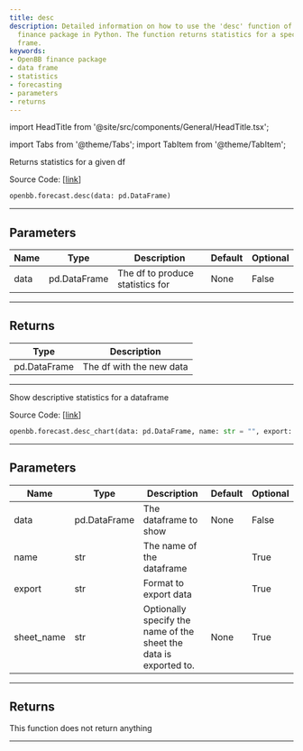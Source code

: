 ```yaml
---
title: desc
description: Detailed information on how to use the 'desc' function of the OpenBB
  finance package in Python. The function returns statistics for a specified data
  frame.
keywords:
- OpenBB finance package
- data frame
- statistics
- forecasting
- parameters
- returns
---
```


import HeadTitle from '@site/src/components/General/HeadTitle.tsx';

<HeadTitle title="forecast.desc - Reference | OpenBB SDK Docs" />

import Tabs from '@theme/Tabs';
import TabItem from '@theme/TabItem';

<Tabs>
<TabItem value="model" label="Model" default>

Returns statistics for a given df

Source Code: [[link](https://github.com/OpenBB-finance/OpenBBTerminal/tree/main/openbb_terminal/forecast/forecast_model.py#L521)]

```python wordwrap
openbb.forecast.desc(data: pd.DataFrame)
```

---

## Parameters

| Name | Type | Description | Default | Optional |
| ---- | ---- | ----------- | ------- | -------- |
| data | pd.DataFrame | The df to produce statistics for | None | False |


---

## Returns

| Type | Description |
| ---- | ----------- |
| pd.DataFrame | The df with the new data |
---



</TabItem>
<TabItem value="view" label="Chart">

Show descriptive statistics for a dataframe

Source Code: [[link](https://github.com/OpenBB-finance/OpenBBTerminal/tree/main/openbb_terminal/forecast/forecast_view.py#L280)]

```python wordwrap
openbb.forecast.desc_chart(data: pd.DataFrame, name: str = "", export: str = "", sheet_name: Optional[str] = None)
```

---

## Parameters

| Name | Type | Description | Default | Optional |
| ---- | ---- | ----------- | ------- | -------- |
| data | pd.DataFrame | The dataframe to show | None | False |
| name | str | The name of the dataframe |  | True |
| export | str | Format to export data |  | True |
| sheet_name | str | Optionally specify the name of the sheet the data is exported to. | None | True |


---

## Returns

This function does not return anything

---



</TabItem>
</Tabs>